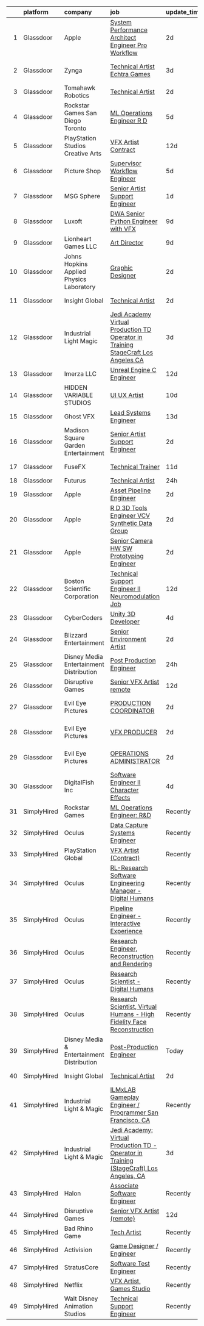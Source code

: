 

|    | platform    | company                                   | job                                                                                                                                                                                                                                                                                                                                                                                                                                                                                                                                                                                                                                                                                                                                                                                                                                                                                                                                                                                                                                                                                                                                                                                                                                                                                                                                                                                      | update_time   | location               |
|---:|:------------|:------------------------------------------|:-----------------------------------------------------------------------------------------------------------------------------------------------------------------------------------------------------------------------------------------------------------------------------------------------------------------------------------------------------------------------------------------------------------------------------------------------------------------------------------------------------------------------------------------------------------------------------------------------------------------------------------------------------------------------------------------------------------------------------------------------------------------------------------------------------------------------------------------------------------------------------------------------------------------------------------------------------------------------------------------------------------------------------------------------------------------------------------------------------------------------------------------------------------------------------------------------------------------------------------------------------------------------------------------------------------------------------------------------------------------------------------------|:--------------|:-----------------------|
|  1 | Glassdoor   | Apple                                     | [System Performance Architect Engineer   Pro Workflow](https://www.glassdoor.com/partner/jobListing.htm?pos=101&ao=1110586&s=58&guid=0000018137d09f33a9bccd229dc6ccb1&src=GD_JOB_AD&t=SR&vt=w&cs=1_4a4a350d&cb=1654498828393&jobListingId=1007917013732&cpc=5C70DC7FEE0D01B1&jrtk=3-0-1g4rt17qur0go801-1g4rt17rckuh6800-425b4a08dfa18342--6NYlbfkN0BvKrLyj5gPmtZO9T8euul8TCxuuKNOtzRJOomxnwSEodTz2Bc-sPZlavsCvouCU0VSHPprzten8oTxDm_CTNHmgU_b4iqkIoWxZVfjfKUa7bDjt7JRJKUMJMzkDcK_u_H343eKKiYcBKNUY3QWgOaFao4FdJupn8c3CMZGEWEnUMaBt4ZXbzPWAEJyhVHvEJ4TyVlODmX1vActeMAO8A5B_5IMkVx1cGkc0eYyvf_yI_QR4PW-dyKNpbXr2V21fYhzJA9ZVpcPe0jSDw8rnPowkqvA0o1uj-8yMIuD4tpjnm3rEnjIcPF9tBNe5vWhaVT6y-Mw5H9SHdvhB6_Ax1SAl2LMuVJlR_0FvKXfI2yoBl-4qP_gmVP-80I8AVuo_PsT2Xo9rkRHbKpu0dc12FLkgvwkBF5IL6jWlr5nu0fde3vfRoAVbqUbcXBBVWP3dHjeLD3wNPm6LI1P4RZ0Ue_sSvlMQkICJ3S6DBdrZgs21kZPuSmILY6mU8k54MovOMAu49fLXb7U273rn3x5YO8LusVys4X_CSA4DURrqUzdOZDLU5wISmZCcPWh-WuYTep35KhLtGwDMkuD7Ouxsca7hTE_OehmuLYXjh9j4-ZekkFaVFVk0GaUTKdwcNTu_IuqBpY452qzpgrDWo0hx2BLYN69pDU7KEjZcI_WT2iQYj2ns1muu8oVrJQdBJ57SwGARe0XFpxZs7NtTZscIh95BY1h2xGwCrB6GkwOfU7KICrbAPvY7Ew2VGSAXAbtIUJKJa6PmfW6r7yXUs4TlAPXmWnLKvW1jPnIVi_PM20oTwfjwGffMw9QrbWXmRRMiwhvXNUg02oXudJp6u3nwOfbsBZirWbiosGOd211_MvKUUbfgjaPD570xBKWd2sYLMvC-Mm4arAJcH1659916s6-s-yaW0qpjT8ODSiK1ZJHhZOZtp99U2lBtoGhr217406JBDofzb-SeaMYt7gFFNJgR92TH-U8_Aw%3D) | 2d            | Portland, OR           |
|  2 | Glassdoor   | Zynga                                     | [Technical Artist   Echtra Games](https://www.glassdoor.com/partner/jobListing.htm?pos=116&ao=1136043&s=58&guid=0000018137d09f33a9bccd229dc6ccb1&src=GD_JOB_AD&t=SR&vt=w&cs=1_a1eb40a3&cb=1654498828395&jobListingId=1007913992622&jrtk=3-0-1g4rt17qur0go801-1g4rt17rckuh6800-b359a468225a3754-)                                                                                                                                                                                                                                                                                                                                                                                                                                                                                                                                                                                                                                                                                                                                                                                                                                                                                                                                                                                                                                                                                         | 3d            | San Francisco, CA      |
|  3 | Glassdoor   | Tomahawk Robotics                         | [Technical Artist](https://www.glassdoor.com/partner/jobListing.htm?pos=126&ao=1136043&s=58&guid=0000018137d09f33a9bccd229dc6ccb1&src=GD_JOB_AD&t=SR&vt=w&cs=1_f91987db&cb=1654498828398&jobListingId=1007916663748&jrtk=3-0-1g4rt17qur0go801-1g4rt17rckuh6800-f79652c0a49e7ece-)                                                                                                                                                                                                                                                                                                                                                                                                                                                                                                                                                                                                                                                                                                                                                                                                                                                                                                                                                                                                                                                                                                        | 2d            | Melbourne, FL          |
|  4 | Glassdoor   | Rockstar Games San Diego   Toronto        | [ML Operations Engineer  R D](https://www.glassdoor.com/partner/jobListing.htm?pos=130&ao=1136043&s=58&guid=0000018137d09f33a9bccd229dc6ccb1&src=GD_JOB_AD&t=SR&vt=w&cs=1_f1244ac5&cb=1654498828398&jobListingId=1007907907678&jrtk=3-0-1g4rt17qur0go801-1g4rt17rckuh6800-173cdaf018e619cf-)                                                                                                                                                                                                                                                                                                                                                                                                                                                                                                                                                                                                                                                                                                                                                                                                                                                                                                                                                                                                                                                                                             | 5d            | Carlsbad, CA           |
|  5 | Glassdoor   | PlayStation Studios Creative Arts         | [VFX Artist  Contract ](https://www.glassdoor.com/partner/jobListing.htm?pos=112&ao=1136043&s=58&guid=0000018137d09f33a9bccd229dc6ccb1&src=GD_JOB_AD&t=SR&vt=w&ea=1&cs=1_7662d2b8&cb=1654498828395&jobListingId=1007889692289&jrtk=3-0-1g4rt17qur0go801-1g4rt17rckuh6800-bada1363746d2f18-)                                                                                                                                                                                                                                                                                                                                                                                                                                                                                                                                                                                                                                                                                                                                                                                                                                                                                                                                                                                                                                                                                              | 12d           | San Diego, CA          |
|  6 | Glassdoor   | Picture Shop                              | [Supervisor  Workflow Engineer](https://www.glassdoor.com/partner/jobListing.htm?pos=117&ao=1136043&s=58&guid=0000018137d09f33a9bccd229dc6ccb1&src=GD_JOB_AD&t=SR&vt=w&ea=1&cs=1_f2dfa745&cb=1654498828395&jobListingId=1007907540646&jrtk=3-0-1g4rt17qur0go801-1g4rt17rckuh6800-5e6d4a5c1e55dc2d-)                                                                                                                                                                                                                                                                                                                                                                                                                                                                                                                                                                                                                                                                                                                                                                                                                                                                                                                                                                                                                                                                                      | 5d            | Burbank, CA            |
|  7 | Glassdoor   | MSG Sphere                                | [Senior Artist Support Engineer](https://www.glassdoor.com/partner/jobListing.htm?pos=113&ao=1136043&s=58&guid=0000018137d09f33a9bccd229dc6ccb1&src=GD_JOB_AD&t=SR&vt=w&cs=1_ff624561&cb=1654498828395&jobListingId=1007917582694&jrtk=3-0-1g4rt17qur0go801-1g4rt17rckuh6800-3837a5ab5b9dbfb6-)                                                                                                                                                                                                                                                                                                                                                                                                                                                                                                                                                                                                                                                                                                                                                                                                                                                                                                                                                                                                                                                                                          | 1d            | Burbank, CA            |
|  8 | Glassdoor   | Luxoft                                    | [DWA Senior Python Engineer with VFX](https://www.glassdoor.com/partner/jobListing.htm?pos=124&ao=1136043&s=58&guid=0000018137d09f33a9bccd229dc6ccb1&src=GD_JOB_AD&t=SR&vt=w&cs=1_493798f9&cb=1654498828398&jobListingId=1007899407069&jrtk=3-0-1g4rt17qur0go801-1g4rt17rckuh6800-5b7b3513b97c7553-)                                                                                                                                                                                                                                                                                                                                                                                                                                                                                                                                                                                                                                                                                                                                                                                                                                                                                                                                                                                                                                                                                     | 9d            | Remote                 |
|  9 | Glassdoor   | Lionheart Games  LLC                      | [Art Director](https://www.glassdoor.com/partner/jobListing.htm?pos=115&ao=1136043&s=58&guid=0000018137d09f33a9bccd229dc6ccb1&src=GD_JOB_AD&t=SR&vt=w&ea=1&cs=1_043be3f7&cb=1654498828395&jobListingId=1007898771827&jrtk=3-0-1g4rt17qur0go801-1g4rt17rckuh6800-6c910f6bfc2ed1a1-)                                                                                                                                                                                                                                                                                                                                                                                                                                                                                                                                                                                                                                                                                                                                                                                                                                                                                                                                                                                                                                                                                                       | 9d            | Atlanta, GA            |
| 10 | Glassdoor   | Johns Hopkins Applied Physics Laboratory  | [Graphic Designer](https://www.glassdoor.com/partner/jobListing.htm?pos=129&ao=1136043&s=58&guid=0000018137d09f33a9bccd229dc6ccb1&src=GD_JOB_AD&t=SR&vt=w&cs=1_be2a2e3e&cb=1654498828398&jobListingId=1007915450048&jrtk=3-0-1g4rt17qur0go801-1g4rt17rckuh6800-21f09bc4b8f9cace-)                                                                                                                                                                                                                                                                                                                                                                                                                                                                                                                                                                                                                                                                                                                                                                                                                                                                                                                                                                                                                                                                                                        | 2d            | Laurel, MD             |
| 11 | Glassdoor   | Insight Global                            | [Technical Artist](https://www.glassdoor.com/partner/jobListing.htm?pos=107&ao=1110586&s=58&guid=0000018137d09f33a9bccd229dc6ccb1&src=GD_JOB_AD&t=SR&vt=w&cs=1_fc57eed0&cb=1654498828394&jobListingId=1007916261202&cpc=334ABAF5D42DC775&jrtk=3-0-1g4rt17qur0go801-1g4rt17rckuh6800-f1ab3080aab884f3--6NYlbfkN0BKkHZu3wF05EeDimN_p6sYpKCMArvwa95YdH7UpkaBCqc7l59ErwqcyE8VoIfttn4PLGdCy0FA0VKHWkY0uX0Nh9h0xkr1KbniCePpChslHze9DjSmMPk1dk_TUjC8Ia8F9ErqHTZGPeT0i8LUOFVmm2TTZm5Vz1O8ns6LR6pE2voZa5hVbyFWwosmTMvGgeSi6Nrkct5R4U-C_qPV24lb8qkgTVI2Ow3j41WHu1HMUh2D0DFbGA-1zsvizzk217SfzCM3byEQZ0_iT1fj3HdKZo-53N1PYzYeXnFiNot1M-X2gBEQqd0U0EwsAj4xeEjY-m9IQnBd4G4UCmO4zikJnpzYzVwJk1HNspv05J4qfHcJVQAO0osjvEHLjLSJm8Dyr0BSpwom08paejh-oGq2TQFidyknqunLKazWdv0-cpF5dCS6cxCuzDVkvD4zwpV37w8TRepHDT6hbnt8MXAOTbuKrPxUKglSWY3NZi9ecg%3D%3D)                                                                                                                                                                                                                                                                                                                                                                                                                                                                                                                                                       | 2d            | Sunnyvale, CA          |
| 12 | Glassdoor   | Industrial Light   Magic                  | [Jedi Academy  Virtual Production TD   Operator in Training  StageCraft  Los Angeles  CA](https://www.glassdoor.com/partner/jobListing.htm?pos=108&ao=1136043&s=58&guid=0000018137d09f33a9bccd229dc6ccb1&src=GD_JOB_AD&t=SR&vt=w&cs=1_9331edd2&cb=1654498828394&jobListingId=1007913121494&jrtk=3-0-1g4rt17qur0go801-1g4rt17rckuh6800-2348b16f03f2df3e-)                                                                                                                                                                                                                                                                                                                                                                                                                                                                                                                                                                                                                                                                                                                                                                                                                                                                                                                                                                                                                                 | 3d            | Los Angeles, CA        |
| 13 | Glassdoor   | Imerza  LLC                               | [Unreal Engine   C   Engineer](https://www.glassdoor.com/partner/jobListing.htm?pos=121&ao=1136043&s=58&guid=0000018137d09f33a9bccd229dc6ccb1&src=GD_JOB_AD&t=SR&vt=w&ea=1&cs=1_ccf566ab&cb=1654498828397&jobListingId=1007889725581&jrtk=3-0-1g4rt17qur0go801-1g4rt17rckuh6800-10aee42739dfba4d-)                                                                                                                                                                                                                                                                                                                                                                                                                                                                                                                                                                                                                                                                                                                                                                                                                                                                                                                                                                                                                                                                                       | 12d           | Remote                 |
| 14 | Glassdoor   | HIDDEN VARIABLE STUDIOS                   | [UI UX Artist](https://www.glassdoor.com/partner/jobListing.htm?pos=110&ao=1136043&s=58&guid=0000018137d09f33a9bccd229dc6ccb1&src=GD_JOB_AD&t=SR&vt=w&cs=1_bfdc35bf&cb=1654498828394&jobListingId=1007894264031&jrtk=3-0-1g4rt17qur0go801-1g4rt17rckuh6800-4c6759a2252c06b2-)                                                                                                                                                                                                                                                                                                                                                                                                                                                                                                                                                                                                                                                                                                                                                                                                                                                                                                                                                                                                                                                                                                            | 10d           | Los Angeles, CA        |
| 15 | Glassdoor   | Ghost VFX                                 | [Lead Systems Engineer](https://www.glassdoor.com/partner/jobListing.htm?pos=125&ao=1136043&s=58&guid=0000018137d09f33a9bccd229dc6ccb1&src=GD_JOB_AD&t=SR&vt=w&ea=1&cs=1_1acd79c6&cb=1654498828398&jobListingId=1007885916831&jrtk=3-0-1g4rt17qur0go801-1g4rt17rckuh6800-65574c1c58bbbe59-)                                                                                                                                                                                                                                                                                                                                                                                                                                                                                                                                                                                                                                                                                                                                                                                                                                                                                                                                                                                                                                                                                              | 13d           | Burbank, CA            |
| 16 | Glassdoor   | Madison Square Garden Entertainment       | [Senior Artist Support Engineer](https://www.glassdoor.com/partner/jobListing.htm?pos=120&ao=1136043&s=58&guid=0000018137d09f33a9bccd229dc6ccb1&src=GD_JOB_AD&t=SR&vt=w&cs=1_8bbf219f&cb=1654498828397&jobListingId=1007916565648&jrtk=3-0-1g4rt17qur0go801-1g4rt17rckuh6800-1ed8146cab154b8d-)                                                                                                                                                                                                                                                                                                                                                                                                                                                                                                                                                                                                                                                                                                                                                                                                                                                                                                                                                                                                                                                                                          | 2d            | Burbank, CA            |
| 17 | Glassdoor   | FuseFX                                    | [Technical Trainer](https://www.glassdoor.com/partner/jobListing.htm?pos=123&ao=1136043&s=58&guid=0000018137d09f33a9bccd229dc6ccb1&src=GD_JOB_AD&t=SR&vt=w&cs=1_4addf960&cb=1654498828398&jobListingId=1007893406855&jrtk=3-0-1g4rt17qur0go801-1g4rt17rckuh6800-75fdade21ef2942b-)                                                                                                                                                                                                                                                                                                                                                                                                                                                                                                                                                                                                                                                                                                                                                                                                                                                                                                                                                                                                                                                                                                       | 11d           | Los Angeles, CA        |
| 18 | Glassdoor   | Futurus                                   | [Technical Artist](https://www.glassdoor.com/partner/jobListing.htm?pos=127&ao=1136043&s=58&guid=0000018137d09f33a9bccd229dc6ccb1&src=GD_JOB_AD&t=SR&vt=w&cs=1_efaa1ba4&cb=1654498828398&jobListingId=1007919964346&jrtk=3-0-1g4rt17qur0go801-1g4rt17rckuh6800-212f0c6d063a93c8-)                                                                                                                                                                                                                                                                                                                                                                                                                                                                                                                                                                                                                                                                                                                                                                                                                                                                                                                                                                                                                                                                                                        | 24h           | Atlanta, GA            |
| 19 | Glassdoor   | Apple                                     | [Asset Pipeline Engineer](https://www.glassdoor.com/partner/jobListing.htm?pos=103&ao=1110586&s=58&guid=0000018137d09f33a9bccd229dc6ccb1&src=GD_JOB_AD&t=SR&vt=w&cs=1_488481ef&cb=1654498828394&jobListingId=1007917018421&cpc=F41FEAB56D215062&jrtk=3-0-1g4rt17qur0go801-1g4rt17rckuh6800-25fbbfe67408ddab--6NYlbfkN0BvKrLyj5gPmtZO9T8euul8TCxuuKNOtzRJOomxnwSEodTz2Bc-sPZlbtkML8D-m4p0JTgu20NFrZaiBmPHWhB-w4ztL1maa0HZxeu700YfCWJJXDbhHoLujLOQJdM4dPpscbxbAagzS1DrIy6-35iIYMkTVCxVi9gbcYrEHAfY_IyRNl-CAA8Vhf52bIXlmCwGUj6rLzYJgTcJCgWr5qwUWfzP0PrPn1L8PMrb5Bab-H8HppNexJ4KMw8fLDAo8bVIaviQjTtbSQ8crRtA6mMFZnhfrKUshuMxPLMEWhmCQXn7erItwbpwbQyrnOf-BtFPa7gV45V80JTtqrRVWXp4R0e3RUKT8hBCVyEuCZWfRbJczHFx8tkS2zTyqKfuNR9PrlAbDMuKOGD6jo6oUD7Pt-RVv739IJrKszMP6fGLDtNDzbqyBEJ2g1I91T2Kjwr_WN9dkeAlKWdAiMiNXgLn01NtB0opIPOG85x0WZj7y3yDxF1Ciduman46u57c5v95z9cuNBf8AwLKYSYnDjT-4m5_is5VWp_zlZoci4ruej09skPK1sL_s5MLZvA12opD-DetPcX9znUog6W7I-UZnfpL0gdp0gtkhTjQUpb-DBbRNKLVfVCN648v4g8eCNZq06iTskH7Ko-2DZfwVt7g-mEG4sPd98eWhWtx8xNfvUai1HOGPkDZ3aQDSUBipC4t9yXsQQkVrWRpWBnw3uUJMUcMXt7OsCRw5ElKpr47PXSDFP0fxoS0MpDg0Oc00JOui-C4xFxaa868Ara-bO2Hz_joAUwdKVwOl47RlNZCbXvz7JgIWQYYXx0zcPtdKmJUi1gCxB0xrZ5HSbOZOA9i_af0Id__lP58XjO7hT2i70g95pAJ5BmjBgoLrbohchxxFu3h_G1iZJgs3FcPhhO1emMyyBLvIvU5yqH4GcntdbiwFYIZqQZa)                                                                            | 2d            | Boulder, CO            |
| 20 | Glassdoor   | Apple                                     | [R D 3D Tools Engineer  VCV Synthetic Data Group](https://www.glassdoor.com/partner/jobListing.htm?pos=104&ao=1110586&s=58&guid=0000018137d09f33a9bccd229dc6ccb1&src=GD_JOB_AD&t=SR&vt=w&cs=1_126a2b94&cb=1654498828394&jobListingId=1007917015383&cpc=654405A9B1E0A9F5&jrtk=3-0-1g4rt17qur0go801-1g4rt17rckuh6800-fa8379555205c8f1--6NYlbfkN0BvKrLyj5gPmtZO9T8euul8TCxuuKNOtzRJOomxnwSEodTz2Bc-sPZlz8WNnvX-SLmWVaqDy2IThtgaWrGx2ukvXhn3Fr244coC-6gmDbhQuCjtB30PHaN3HGovNywljjcLqMq0nf6s_ilZUi8Ea4Zynco9-G_Qls1EdbMtBT92bu9jm6CZj1MZje35xCSWlJAbrVzHb2MRDlsThj_EaYIofeg0m4Qh0TNpKfgEYIpNBwuEOj5D8lo17kIQsc0wiY2yuYAYmlzV0Kkp38OivWTDAocUme2Sh580J0vh22HLW0bRGO61QqIh896Hq_m9djYeuTmWBPnk9ymeTPNLtx_Z1pypUROl6xaXqhEztlc6HRspujVWO6A6hE8b6Y-SVN2uQhLCqXvTtqUuPguiB0CRuxgtg03W9SsbZkaWyHBKV0IzijHcLfJogKfkgeV9qAcI_RejQZ-zG0Aa8NZaPFc3E1VyZ1CfKZ5SAqg2mXb-2qVipKCgwC27Js7rU-y96dd-EKF75tgtUzQdZP_AqEMEOWWLEBZxEpST-dkl8orxVu_RBqnHiunUsCarSMqaJUWcfYgGx-r08kWHR1G9YYzp9M8VCU5xNpU8NdTbIeTtxs5qilXGnB2F3HT70KHjHQBVX5o9bV3WbyCxva0zSXwiYsguNClDBTr-LrsZj_ezWB2ozMt6Kt3bnRJVaPCnKMJTDllS0lkRZ4kbUWyM7mfF6ysz0t-X1_Y1J19BaQ7tZs9jb-tzvgkWR8x_3kunthAsK9g1RpEkIjPHMZ2b4BGb7E6QszHI24kwekFEm4EuBVyJ-d5HgaxUX3fVt349krJWC1Wj09JLiVs8h66DffAReuhfBfLJscrhxcjevrsUuQAU9U2jw6_32GsZFhP-i_ndfcHEwSIaJ4Ps4WUKNVBvrrlut2YEkSR3PKtQXiqK-XQkp0sxCSx_51gJo_0I8oVyP40M003_nA%3D%3D)                        | 2d            | Seattle, WA            |
| 21 | Glassdoor   | Apple                                     | [Senior Camera HW   SW Prototyping Engineer](https://www.glassdoor.com/partner/jobListing.htm?pos=105&ao=1110586&s=58&guid=0000018137d09f33a9bccd229dc6ccb1&src=GD_JOB_AD&t=SR&vt=w&cs=1_4eeeee26&cb=1654498828394&jobListingId=1007915320020&cpc=C4A69CCDBB3B9599&jrtk=3-0-1g4rt17qur0go801-1g4rt17rckuh6800-c451f61081ef1523--6NYlbfkN0BvKrLyj5gPmtZO9T8euul8TCxuuKNOtzRJOomxnwSEodTz2Bc-sPZl-XpHqNXOMUgx0mz-G9jGjtQdrFRpNESH4ASYL24Vw9shyoW4aeQkDhJ-57TzvuoINFmVqizyrbvLHlvhr2R0hL7hcP1d0JnEj8wBg78N4sfY00GpK_5SHVRi35gnskMZSd4IkrkS-2YGmwN293gbAJtpZ1qSQO6ydd4zsCqLtHDz6j4I__T9Wp0u6zI5jvgcODQ5vSmLBhRtn_Azfhd3OMifTHNRAbUgoYnL0zudvfNA3t9gJjbKJedgR5waWfWci_GsKl1FQDZGZ_x4pCWYZdgUzm4eWtSuXHFcflin1oM2-iaMvksDTUffxqdHF6EXqmA2SenC4irazFVJWiFf_u08mAZ7t-YCEmzstb1oJUzizjS0svj45n2zzpevFWt5KMtQWwzNFRhmQfR37fNbHm3EsP955o_xxFml2iUzcOReSliKM_uWXDQARp_bxkuklR7PTNKPfveWT4SLQwYC8bww3rhGHeHmRlSClyHFI6JHAau__1MrvrXYHdBbHBCIicwvinkVzXkbuPk7TqToVBPzmi5BMOM5H-Hlcgum6VVyzXnwOkKN-d1_EAtmsvLy0zgfmTtc8K9KRoUK1XCKxO2KiC_8oabDLiqxuaDBJrsVsiT0-qpdNNebENV5YJ-smZ8uD3SftyVTQ2wg871_nMx42qZPHQ586XXHX7EpEh2aAmPOHCp4SsMZ1vm_9o0XwwTGKMYvaIszX5SyMpH8eVh_uBKvFloKlobNVFYSoUB2DnJpIb7SPlANF0XkBSfc9QJz7cl1OLgBUkI2pnjYeTKlcGEokTzEsZ-v7i1sYxBipcEOslxyFwRbtKO0e69MnE2FsZHqPAYGPj4cRSQxyHyh4yC_sf9maDscPsisRHOpaCmvhyHlu4vWG8JPTwcjnu7RBsWeNl8%3D)                                           | 2d            | Newport Beach, CA      |
| 22 | Glassdoor   | Boston Scientific Corporation             | [Technical Support Engineer II   Neuromodulation Job](https://www.glassdoor.com/partner/jobListing.htm?pos=111&ao=1136043&s=58&guid=0000018137d09f33a9bccd229dc6ccb1&src=GD_JOB_AD&t=SR&vt=w&cs=1_4ef1d85f&cb=1654498828395&jobListingId=1007890514753&jrtk=3-0-1g4rt17qur0go801-1g4rt17rckuh6800-428067770f66e1f3-)                                                                                                                                                                                                                                                                                                                                                                                                                                                                                                                                                                                                                                                                                                                                                                                                                                                                                                                                                                                                                                                                     | 12d           | Valencia, CA           |
| 23 | Glassdoor   | CyberCoders                               | [Unity 3D Developer](https://www.glassdoor.com/partner/jobListing.htm?pos=106&ao=1110586&s=58&guid=0000018137d09f33a9bccd229dc6ccb1&src=GD_JOB_AD&t=SR&vt=w&ea=1&cs=1_223faeea&cb=1654498828394&jobListingId=1007910345773&cpc=47CFDC01B3F81FAC&jrtk=3-0-1g4rt17qur0go801-1g4rt17rckuh6800-9a20e9641637c9a4--6NYlbfkN0CpFJQzrgRR8WqXWK1qKKEqALWJw739KlKqr2H-MSI4eoBlI4EFrmor2FYZMP3muM3gKtSVVRGDvvrClVyOggM5xbj5W3kO_sCg4NG8z4Lpbwlwm9R2f-2lUWbizLbqAAsY_WPOqvzQ2AXTw4xu2rd__lBrzfY__D-1jlxQ1WE6zMlzzuAT9SXjSH5aUsFU_JRE4orBwG04j0hOpUBv1xT8HTeVHWwfvheYA9poODWTYJjKLZlclOkF3xh4lZAE-kgS0lxBBtSygEx-8GMF52iB_STWjtdFv4l6L-jW4lNpSfofO5xk1GGiF6eywz8DIgn-LzP3YpsGBTTUiIIVdjjHqnS2JJgBOlZlPXoMbIaPl-6VC3XKGwFFiHHz31RXB-Iy4Yk3D8EPwkdYFPYqhdmtyMDV9K51jnfOzreh7ToU2XiLk9NRhWIS4eT5E744qE8SBYZwas3pEvuFaZph9HUMG65-7LnvOi_GNdOD96bRRWQa8jO8b_Ge5pQkFSQEIKYE6TJzJZGbPPmvtoqwTVrh6Fb9gOR-zmEBPBfKKNL-iCIHGjwqbTOlGy6ocFBi84IFg8PlG-x6BNoStNjBNX7r74-LkljDMa2v8-3Itbwy3JM7fOoZTfFDUK0OVLTnCLZYfHR2DuRVryFLZxU3yiGjgswkS9rDvhqpfK2FWSo6FMMpbdBcViWnh7nESJdUEC8AcM4XEzcXkMk8Kx72zV0d_7VvlBBKhvIrb1gM4_WR8Iji5X2orlCc9ytqNAtsMBDkmJuXDKeybdymG8vv8DhaYMAuOrqLxKr5XG_uOaX7b1Tze1QOF7Y8zjxeTokhz39hzw32yrdgOqq25MlJyjcfQtRRNhUQamsqEp7pHF0_7L2Amevh_UuzQXQuE9pprjQKyS2LRhiwZQGDg1-GXm8XV1kGeZ88bHkOGk-TNolyV9QjMGfvfCVb_y65Ue8yLnKzY-3JzyRd_hva7CFbrgUAz1_PAy5FS4s%3D)                              | 4d            | Los Angeles, CA        |
| 24 | Glassdoor   | Blizzard Entertainment                    | [Senior Environment Artist](https://www.glassdoor.com/partner/jobListing.htm?pos=119&ao=1136043&s=58&guid=0000018137d09f33a9bccd229dc6ccb1&src=GD_JOB_AD&t=SR&vt=w&cs=1_0d9b0e79&cb=1654498828397&jobListingId=1007917229920&jrtk=3-0-1g4rt17qur0go801-1g4rt17rckuh6800-ba9c9fc29fdca6bd-)                                                                                                                                                                                                                                                                                                                                                                                                                                                                                                                                                                                                                                                                                                                                                                                                                                                                                                                                                                                                                                                                                               | 2d            | Santa Monica, CA       |
| 25 | Glassdoor   | Disney Media   Entertainment Distribution | [Post Production Engineer](https://www.glassdoor.com/partner/jobListing.htm?pos=102&ao=1110586&s=58&guid=0000018137d09f33a9bccd229dc6ccb1&src=GD_JOB_AD&t=SR&vt=w&cs=1_c7bfa70a&cb=1654498828393&jobListingId=1007919146295&cpc=84DBBAA61F05C438&jrtk=3-0-1g4rt17qur0go801-1g4rt17rckuh6800-12a4ad577a5299e9--6NYlbfkN0DAFTyt7pbDCC2JPO79CSdi1dIb81yjczP5qsKcZIxgiYm3-7g-689UM0rgypL64coJvMAiea3ReQFDzsODKNUtAWuKaPDqGEbHPWxy914nMbDTnM7EtHE9b3X6GoS0EQjbqLKGNR7o2gY55ko5UihIiY6Pjqviwup4Mt68Mpz_QwNIKSUy8-Yg-EeQ6QNXbzHD2PHYfydl6F7ZXJuatbm4L321TFYEwrM7WgZGmtlDVa9fM6GBtgZBd4cnS-jisiefNyNBdAEgX_7ZKNRmf5BDoKxfDBFUWj_F4wzdWe7k85HiVFErK9oMVq8Uy5XaCjheJugvfEUkRBCkJegvIU5zm-7vZwgHft0gkTqRdbrU8vInb8W9zMhBfpJL-_d130qwIRFdRmiWv--00aNJ_DVTIPtkS5LfMlAqhWYc2GbgFMX_djLKZEMjE8xKvLm8Cwk%3D)                                                                                                                                                                                                                                                                                                                                                                                                                                                                                                                                                                                             | 24h           | Whittier, CA           |
| 26 | Glassdoor   | Disruptive Games                          | [Senior VFX Artist  remote ](https://www.glassdoor.com/partner/jobListing.htm?pos=114&ao=1136043&s=58&guid=0000018137d09f33a9bccd229dc6ccb1&src=GD_JOB_AD&t=SR&vt=w&ea=1&cs=1_6e86f99f&cb=1654498828395&jobListingId=1007890195909&jrtk=3-0-1g4rt17qur0go801-1g4rt17rckuh6800-ca33f251a7fe72e9-)                                                                                                                                                                                                                                                                                                                                                                                                                                                                                                                                                                                                                                                                                                                                                                                                                                                                                                                                                                                                                                                                                         | 12d           | Remote                 |
| 27 | Glassdoor   | Evil Eye Pictures                         | [PRODUCTION COORDINATOR](https://www.glassdoor.com/partner/jobListing.htm?pos=122&ao=1136043&s=58&guid=0000018137d09f33a9bccd229dc6ccb1&src=GD_JOB_AD&t=SR&vt=w&cs=1_4361bfe0&cb=1654498828398&jobListingId=1007916622688&jrtk=3-0-1g4rt17qur0go801-1g4rt17rckuh6800-4e566b29624dfa0b-)                                                                                                                                                                                                                                                                                                                                                                                                                                                                                                                                                                                                                                                                                                                                                                                                                                                                                                                                                                                                                                                                                                  | 2d            | San Francisco, CA      |
| 28 | Glassdoor   | Evil Eye Pictures                         | [VFX PRODUCER](https://www.glassdoor.com/partner/jobListing.htm?pos=128&ao=1136043&s=58&guid=0000018137d09f33a9bccd229dc6ccb1&src=GD_JOB_AD&t=SR&vt=w&cs=1_0a9633c3&cb=1654498828398&jobListingId=1007916622664&jrtk=3-0-1g4rt17qur0go801-1g4rt17rckuh6800-93508bfc7dac4429-)                                                                                                                                                                                                                                                                                                                                                                                                                                                                                                                                                                                                                                                                                                                                                                                                                                                                                                                                                                                                                                                                                                            | 2d            | San Francisco, CA      |
| 29 | Glassdoor   | Evil Eye Pictures                         | [OPERATIONS ADMINISTRATOR](https://www.glassdoor.com/partner/jobListing.htm?pos=118&ao=1136043&s=58&guid=0000018137d09f33a9bccd229dc6ccb1&src=GD_JOB_AD&t=SR&vt=w&cs=1_abcf4858&cb=1654498828395&jobListingId=1007916622657&jrtk=3-0-1g4rt17qur0go801-1g4rt17rckuh6800-4efa125d5c9e4f9c-)                                                                                                                                                                                                                                                                                                                                                                                                                                                                                                                                                                                                                                                                                                                                                                                                                                                                                                                                                                                                                                                                                                | 2d            | San Francisco, CA      |
| 30 | Glassdoor   | DigitalFish  Inc                          | [Software Engineer II   Character Effects](https://www.glassdoor.com/partner/jobListing.htm?pos=109&ao=1136043&s=58&guid=0000018137d09f33a9bccd229dc6ccb1&src=GD_JOB_AD&t=SR&vt=w&ea=1&cs=1_7e27c4af&cb=1654498828394&jobListingId=1007911690931&jrtk=3-0-1g4rt17qur0go801-1g4rt17rckuh6800-70e4133aad69f5a2-)                                                                                                                                                                                                                                                                                                                                                                                                                                                                                                                                                                                                                                                                                                                                                                                                                                                                                                                                                                                                                                                                           | 4d            | Remote                 |
| 31 | SimplyHired | Rockstar Games                            | [ML Operations Engineer: R&D](https://www.simplyhired.com/job/4UqlRtnLgoaGMicsjYesIr1pOsvzIkP6eOaM6e0xWXRYodvM_Zhi2w?q=vfx+engineer)                                                                                                                                                                                                                                                                                                                                                                                                                                                                                                                                                                                                                                                                                                                                                                                                                                                                                                                                                                                                                                                                                                                                                                                                                                                     | Recently      | Carlsbad, CA           |
| 32 | SimplyHired | Oculus                                    | [Data Capture Systems Engineer](https://www.simplyhired.com/job/ZDj3SK5nkD8O6KjVqqfAQu3GLmx7-K6geyMvrRTAZudejMbv13_nHQ?q=vfx+engineer)                                                                                                                                                                                                                                                                                                                                                                                                                                                                                                                                                                                                                                                                                                                                                                                                                                                                                                                                                                                                                                                                                                                                                                                                                                                   | Recently      | Sausalito, CA          |
| 33 | SimplyHired | PlayStation Global                        | [VFX Artist (Contract)](https://www.simplyhired.com/job/t7ebaTMB1qyrHvCJRa5MhpvxZ6So7EdxuCXes-lk2JBrqD2JHqYS1w?q=vfx+engineer)                                                                                                                                                                                                                                                                                                                                                                                                                                                                                                                                                                                                                                                                                                                                                                                                                                                                                                                                                                                                                                                                                                                                                                                                                                                           | Recently      | California +1 location |
| 34 | SimplyHired | Oculus                                    | [RL-Research Software Engineering Manager - Digital Humans](https://www.simplyhired.com/job/5l08yrQLWlU45qL9PwWdkMx2d75oitTssxF2u8pCLjbJF4zpHyjWUw?q=vfx+engineer)                                                                                                                                                                                                                                                                                                                                                                                                                                                                                                                                                                                                                                                                                                                                                                                                                                                                                                                                                                                                                                                                                                                                                                                                                       | Recently      | Sausalito, CA          |
| 35 | SimplyHired | Oculus                                    | [Pipeline Engineer - Interactive Experience](https://www.simplyhired.com/job/54GYbBlhM5iegHYrRHpNoXcxKPNjeBHfiKJFAF-4WmFMbFB9zcAVNQ?q=vfx+engineer)                                                                                                                                                                                                                                                                                                                                                                                                                                                                                                                                                                                                                                                                                                                                                                                                                                                                                                                                                                                                                                                                                                                                                                                                                                      | Recently      | Sausalito, CA          |
| 36 | SimplyHired | Oculus                                    | [Research Engineer, Reconstruction and Rendering](https://www.simplyhired.com/job/tAo2AcurdoYQR3sxn8p9XmMob7z3USQYkxagUO9y174YjMFL8e7wqw?q=vfx+engineer)                                                                                                                                                                                                                                                                                                                                                                                                                                                                                                                                                                                                                                                                                                                                                                                                                                                                                                                                                                                                                                                                                                                                                                                                                                 | Recently      | Sausalito, CA          |
| 37 | SimplyHired | Oculus                                    | [Research Scientist - Digital Humans](https://www.simplyhired.com/job/FalwmXkH-380Ujt9qz-eUZywuQ-zaQyfPzV2ChUpIEuqaDETxVE-gQ?q=vfx+engineer)                                                                                                                                                                                                                                                                                                                                                                                                                                                                                                                                                                                                                                                                                                                                                                                                                                                                                                                                                                                                                                                                                                                                                                                                                                             | Recently      | Sausalito, CA          |
| 38 | SimplyHired | Oculus                                    | [Research Scientist, Virtual Humans - High Fidelity Face Reconstruction](https://www.simplyhired.com/job/Onnbd4ASEB3NBos7oSKuETOv-r2Vl3NPqJYenWgGBQrNlD1A9kkgtQ?q=vfx+engineer)                                                                                                                                                                                                                                                                                                                                                                                                                                                                                                                                                                                                                                                                                                                                                                                                                                                                                                                                                                                                                                                                                                                                                                                                          | Recently      | Sausalito, CA          |
| 39 | SimplyHired | Disney Media & Entertainment Distribution | [Post-Production Engineer](https://www.simplyhired.com/job/ceEGeI6aSfGjeknn-dqZDsNJPrgPHVm9ETxj7EfQdAjTnkRhekN74Q?q=vfx+engineer)                                                                                                                                                                                                                                                                                                                                                                                                                                                                                                                                                                                                                                                                                                                                                                                                                                                                                                                                                                                                                                                                                                                                                                                                                                                        | Today         | Beverly Hills, CA      |
| 40 | SimplyHired | Insight Global                            | [Technical Artist](https://www.simplyhired.com/job/Oql5hW9uBW39_KmqZ4mci3Uu2yIhuNP2tQRRwRQn2QwpAb-ZIeq1xA?q=vfx+engineer)                                                                                                                                                                                                                                                                                                                                                                                                                                                                                                                                                                                                                                                                                                                                                                                                                                                                                                                                                                                                                                                                                                                                                                                                                                                                | 2d            | Sunnyvale, CA          |
| 41 | SimplyHired | Industrial Light & Magic                  | [ILMxLAB Gameplay Engineer / Programmer San Francisco, CA](https://www.simplyhired.com/job/9zWEc99PG2amVQToeWfiBPXTQLFuFAGCdpdMHqohupvYaOcEPsR5zg?q=vfx+engineer)                                                                                                                                                                                                                                                                                                                                                                                                                                                                                                                                                                                                                                                                                                                                                                                                                                                                                                                                                                                                                                                                                                                                                                                                                        | Recently      | San Francisco, CA      |
| 42 | SimplyHired | Industrial Light & Magic                  | [Jedi Academy: Virtual Production TD - Operator in Training (StageCraft) Los Angeles, CA](https://www.simplyhired.com/job/F7cGtdI0OiHdC1VEu11NJiAYFjM7CcHTeiA2Jm3YZbDgy6YIdSJf3g?q=vfx+engineer)                                                                                                                                                                                                                                                                                                                                                                                                                                                                                                                                                                                                                                                                                                                                                                                                                                                                                                                                                                                                                                                                                                                                                                                         | 3d            | Los Angeles, CA        |
| 43 | SimplyHired | Halon                                     | [Associate Software Engineer](https://www.simplyhired.com/job/QfpjhUfc7pCHcnCmJZn0TwL70V58y1gN-eYqy0-U7ieXnfp22xX3hw?q=vfx+engineer)                                                                                                                                                                                                                                                                                                                                                                                                                                                                                                                                                                                                                                                                                                                                                                                                                                                                                                                                                                                                                                                                                                                                                                                                                                                     | Recently      | Santa Monica, CA       |
| 44 | SimplyHired | Disruptive Games                          | [Senior VFX Artist (remote)](https://www.simplyhired.com/job/ug1Nbs70tLVfqtHxG__s-qLtlaH128gNMV8vmNucmrzilmW5AjeBlQ?q=vfx+engineer)                                                                                                                                                                                                                                                                                                                                                                                                                                                                                                                                                                                                                                                                                                                                                                                                                                                                                                                                                                                                                                                                                                                                                                                                                                                      | 12d           | Remote                 |
| 45 | SimplyHired | Bad Rhino Game                            | [Tech Artist](https://www.simplyhired.com/job/0C3TH94cACCAw7k2kAqZhziKups_B_7dNO5KDpw05p6ni5ZI5LFMdg?q=vfx+engineer)                                                                                                                                                                                                                                                                                                                                                                                                                                                                                                                                                                                                                                                                                                                                                                                                                                                                                                                                                                                                                                                                                                                                                                                                                                                                     | Recently      | Remote                 |
| 46 | SimplyHired | Activision                                | [Game Designer / Engineer](https://www.simplyhired.com/job/mvyJVImSNkRNGU7RQRq9NK4bP0WyGwVdbqKTESj9aJHphHk9dScNEg?q=vfx+engineer)                                                                                                                                                                                                                                                                                                                                                                                                                                                                                                                                                                                                                                                                                                                                                                                                                                                                                                                                                                                                                                                                                                                                                                                                                                                        | Recently      | Austin, TX             |
| 47 | SimplyHired | StratusCore                               | [Software Test Engineer](https://www.simplyhired.com/job/aOGYDGVDK83Hz36mzFZncYUNgGThbRe4d03IXfkihr8svAuEQu1e3g?q=vfx+engineer)                                                                                                                                                                                                                                                                                                                                                                                                                                                                                                                                                                                                                                                                                                                                                                                                                                                                                                                                                                                                                                                                                                                                                                                                                                                          | Recently      | Seattle, WA            |
| 48 | SimplyHired | Netflix                                   | [VFX Artist, Games Studio](https://www.simplyhired.com/job/yZzaIP6yHguF-mhsPAMWt5U0Wg9-ObCmh59cr13zFSViAE3-VUXpSA?q=vfx+engineer)                                                                                                                                                                                                                                                                                                                                                                                                                                                                                                                                                                                                                                                                                                                                                                                                                                                                                                                                                                                                                                                                                                                                                                                                                                                        | Recently      | Remote                 |
| 49 | SimplyHired | Walt Disney Animation Studios             | [Technical Support Engineer](https://www.simplyhired.com/job/yzrZ4_ISv3Z-KQ1cbaSDrI92DZiQBX4A6_40E_P_gHmTUl3aF9m5kA?q=vfx+engineer)                                                                                                                                                                                                                                                                                                                                                                                                                                                                                                                                                                                                                                                                                                                                                                                                                                                                                                                                                                                                                                                                                                                                                                                                                                                      | Recently      | Burbank, CA            |